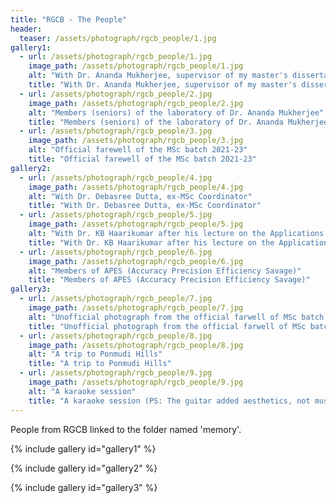 ```yaml
---
title: "RGCB - The People"
header:
  teaser: /assets/photograph/rgcb_people/1.jpg
gallery1:
  - url: /assets/photograph/rgcb_people/1.jpg
    image_path: /assets/photograph/rgcb_people/1.jpg
    alt: "With Dr. Ananda Mukherjee, supervisor of my master's dissertation project"
    title: "With Dr. Ananda Mukherjee, supervisor of my master's dissertation project"
  - url: /assets/photograph/rgcb_people/2.jpg
    image_path: /assets/photograph/rgcb_people/2.jpg
    alt: "Members (seniors) of the laboratory of Dr. Ananda Mukherjee"
    title: "Members (seniors) of the laboratory of Dr. Ananda Mukherjee"
  - url: /assets/photograph/rgcb_people/3.jpg
    image_path: /assets/photograph/rgcb_people/3.jpg
    alt: "Official farewell of the MSc batch 2021-23"
    title: "Official farewell of the MSc batch 2021-23"
gallery2:
  - url: /assets/photograph/rgcb_people/4.jpg
    image_path: /assets/photograph/rgcb_people/4.jpg
    alt: "With Dr. Debasree Dutta, ex-MSc Coordinator"
    title: "With Dr. Debasree Dutta, ex-MSc Coordinator"
  - url: /assets/photograph/rgcb_people/5.jpg
    image_path: /assets/photograph/rgcb_people/5.jpg
    alt: "With Dr. KB Haarikumar after his lecture on the Applications of RNA interference"
    title: "With Dr. KB Haarikumar after his lecture on the Applications of RNA interference"
  - url: /assets/photograph/rgcb_people/6.jpg
    image_path: /assets/photograph/rgcb_people/6.jpg
    alt: "Members of APES (Accuracy Precision Efficiency Savage)"
    title: "Members of APES (Accuracy Precision Efficiency Savage)"
gallery3:
  - url: /assets/photograph/rgcb_people/7.jpg
    image_path: /assets/photograph/rgcb_people/7.jpg
    alt: "Unofficial photograph from the official farwell of MSc batch 2021-23"
    title: "Unofficial photograph from the official farwell of MSc batch 2021-23"
  - url: /assets/photograph/rgcb_people/8.jpg
    image_path: /assets/photograph/rgcb_people/8.jpg
    alt: "A trip to Ponmudi Hills"
    title: "A trip to Ponmudi Hills"
  - url: /assets/photograph/rgcb_people/9.jpg
    image_path: /assets/photograph/rgcb_people/9.jpg
    alt: "A karaoke session"
    title: "A karaoke session (PS: The guitar added aesthetics, not music)"
---
```

People from RGCB linked to the folder named 'memory'.

{% include gallery id="gallery1" %}

{% include gallery id="gallery2" %}

{% include gallery id="gallery3" %}
